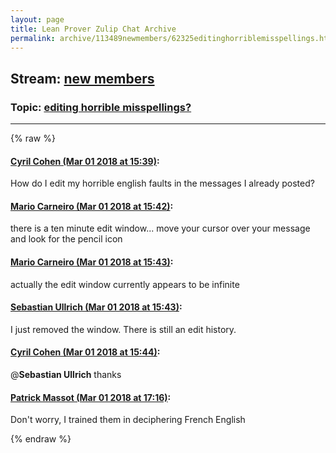 ```yaml
---
layout: page
title: Lean Prover Zulip Chat Archive 
permalink: archive/113489newmembers/62325editinghorriblemisspellings.html
---
```


## Stream: [new members](index.html)
### Topic: [editing horrible misspellings?](62325editinghorriblemisspellings.html)

---


{% raw %}
#### [ Cyril Cohen (Mar 01 2018 at 15:39)](https://leanprover.zulipchat.com/#narrow/stream/113489-new%20members/topic/editing%20horrible%20misspellings%3F/near/123140234):
How do I edit my horrible english faults in the messages I already posted?

#### [ Mario Carneiro (Mar 01 2018 at 15:42)](https://leanprover.zulipchat.com/#narrow/stream/113489-new%20members/topic/editing%20horrible%20misspellings%3F/near/123140542):
there is a ten minute edit window... move your cursor over your message and look for the pencil icon

#### [ Mario Carneiro (Mar 01 2018 at 15:43)](https://leanprover.zulipchat.com/#narrow/stream/113489-new%20members/topic/editing%20horrible%20misspellings%3F/near/123140553):
actually the edit window currently appears to be infinite

#### [ Sebastian Ullrich (Mar 01 2018 at 15:43)](https://leanprover.zulipchat.com/#narrow/stream/113489-new%20members/topic/editing%20horrible%20misspellings%3F/near/123140557):
I just removed the window. There is still an edit history.

#### [ Cyril Cohen (Mar 01 2018 at 15:44)](https://leanprover.zulipchat.com/#narrow/stream/113489-new%20members/topic/editing%20horrible%20misspellings%3F/near/123140607):
@**Sebastian Ullrich** thanks

#### [ Patrick Massot (Mar 01 2018 at 17:16)](https://leanprover.zulipchat.com/#narrow/stream/113489-new%20members/topic/editing%20horrible%20misspellings%3F/near/123143884):
Don't worry, I trained them in deciphering French English


{% endraw %}
